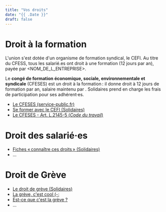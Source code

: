 ```yaml
---
title: "Vos droits"
date: "{{ .Date }}"
draft: false
---
```



Droit à la formation
====================

L'union s'est dotée d'un organisme de formation syndical, le CEFI. Au titre du CFESS, tous les salarié.es ont droit à une formation (12 jours par an), payée par <NOM_DE_L_ENTREPRISE>.

Le **congé de formation économique, sociale, environnementale et syndicale** (CFESES) est un droit à la formation : il donne droit à 12 jours de formation par an, salaire maintenu par . Solidaires prend en charge les frais de participation pour ses adhérent·es.

- [Le CFESES (service-public.fr)](https://www.service-public.fr/particuliers/vosdroits/F2320)
- [Se former avec le CEFI (Solidaires)](https://solidaires.org/se-former/)
- [Le CFESES - Art. L.2145-5 (_Code du travail_)](https://code.travail.gouv.fr/code-du-travail/l2145-5)


Droit des salarié·es
====================

- [Fiches « connaître ces droits » (Solidaires)](https://solidaires.org/connaitre-ses-droits/fiche-droits/)
- …

Droit de Grève
===============

- [Le droit de grève (Solidaires)](https://solidaires.org/connaitre-ses-droits/fiche-droits/fiche-n-7-le-droit-de-greve/)
- [La grève, c'est cool (-;](https://greve.cool/)
- [Est-ce que c'est la grève ?](https://nitter.fdn.fr/cestlagreve)
- …
